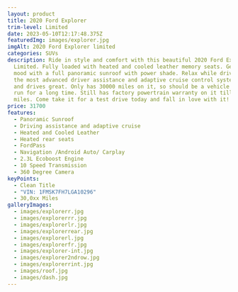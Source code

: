 ```yaml
---
layout: product
title: 2020 Ford Explorer
trim-level: Limited
date: 2023-05-10T12:17:48.375Z
featuredImg: images/explorer.jpg
imgAlt: 2020 Ford Explorer limited
categories: SUVs
description: R﻿ide in style and comfort with this beautiful 2020 Ford Explorer
  Limited. Fully loaded with heated and cooled leather memory seats. Get in the
  mood with a full panoramic sunroof with power shade. Relax while driving with
  the most advanced driver assistance and adaptive cruise control systems. Runs
  and drives great. Only has 30000 miles on it, so should be a vehicle you can
  run for a long time. Still has factory powertrain warranty on it till 60000
  miles. Come take it for a test drive today and fall in love with it!
price: 31700
features:
  - Panoramic Sunroof
  - Driving assistance and adaptive cruise
  - Heated and Cooled Leather
  - Heated rear seats
  - FordPass
  - Navigation /Android Auto/ Carplay
  - 2.3L Ecoboost Engine
  - 10 Speed Transmission
  - 360 Degree Camera
keyPoints:
  - Clean Title
  - "VIN: 1FMSK7FH7LGA10296"
  - 30,0xx Miles
galleryImages:
  - images/explorerr.jpg
  - images/explorerrr.jpg
  - images/explorerlr.jpg
  - images/explorerrear.jpg
  - images/explorerl.jpg
  - images/explorerfr.jpg
  - images/explorer-int.jpg
  - images/explorer2ndrow.jpg
  - images/explorerrint.jpg
  - images/roof.jpg
  - images/dash.jpg
---
```

